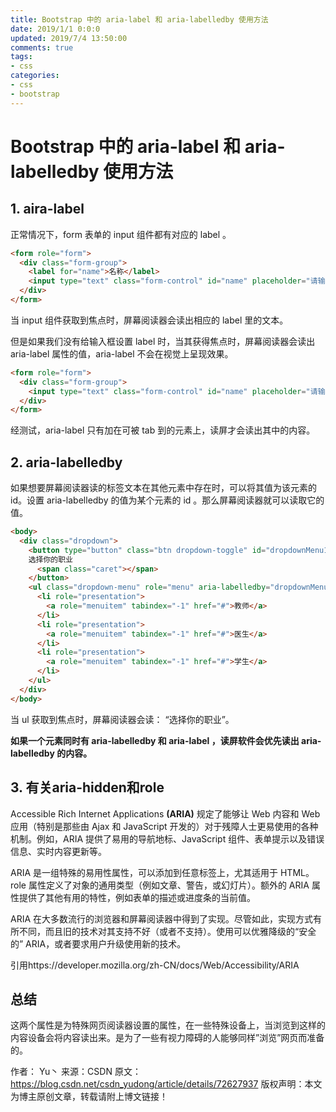 ```yaml
---
title: Bootstrap 中的 aria-label 和 aria-labelledby 使用方法
date: 2019/1/1 0:0:0
updated: 2019/7/4 13:50:00
comments: true
tags:
- css
categories:
- css
- bootstrap
---
```


# Bootstrap 中的 aria-label 和 aria-labelledby 使用方法

## 1. aira-label

正常情况下，form 表单的 input 组件都有对应的 label 。

```html
<form role="form">
  <div class="form-group">
    <label for="name">名称</label>
    <input type="text" class="form-control" id="name" placeholder="请输入名称">
  </div>
</form>
```
当 input 组件获取到焦点时，屏幕阅读器会读出相应的 label 里的文本。

但是如果我们没有给输入框设置 label 时，当其获得焦点时，屏幕阅读器会读出 aria-label 属性的值，aria-label 不会在视觉上呈现效果。

```html
<form role="form">
  <div class="form-group">
    <input type="text" class="form-control" id="name" placeholder="请输入名称" aria-label="名称">
  </div>
</form>
```
经测试，aria-label 只有加在可被 tab 到的元素上，读屏才会读出其中的内容。

## 2. aria-labelledby

如果想要屏幕阅读器读的标签文本在其他元素中存在时，可以将其值为该元素的 id。设置 aria-labelledby 的值为某个元素的 id 。那么屏幕阅读器就可以读取它的值。
```html
<body>
  <div class="dropdown">
    <button type="button" class="btn dropdown-toggle" id="dropdownMenu1" data-toggle="dropdown">
    选择你的职业
      <span class="caret"></span>
    </button>
    <ul class="dropdown-menu" role="menu" aria-labelledby="dropdownMenu1">
      <li role="presentation">
        <a role="menuitem" tabindex="-1" href="#">教师</a>
      </li>
      <li role="presentation">
        <a role="menuitem" tabindex="-1" href="#">医生</a>
      </li>
      <li role="presentation">
        <a role="menuitem" tabindex="-1" href="#">学生</a>
      </li>
    </ul>
  </div>
</body>
```

当 ul 获取到焦点时，屏幕阅读器会读： “选择你的职业”。

**如果一个元素同时有 aria-labelledby 和 aria-label ，读屏软件会优先读出 aria-labelledby 的内容。**

## 3. 有关aria-hidden和role

Accessible Rich Internet Applications **(ARIA)** 规定了能够让 Web 内容和 Web 应用（特别是那些由 Ajax 和 JavaScript 开发的）对于残障人士更易使用的各种机制。例如，ARIA 提供了易用的导航地标、JavaScript 组件、表单提示以及错误信息、实时内容更新等。

ARIA 是一组特殊的易用性属性，可以添加到任意标签上，尤其适用于 HTML。role 属性定义了对象的通用类型（例如文章、警告，或幻灯片）。额外的 ARIA 属性提供了其他有用的特性，例如表单的描述或进度条的当前值。

ARIA 在大多数流行的浏览器和屏幕阅读器中得到了实现。尽管如此，实现方式有所不同，而且旧的技术对其支持不好（或者不支持）。使用可以优雅降级的“安全的” ARIA，或者要求用户升级使用新的技术。

 引用https://developer.mozilla.org/zh-CN/docs/Web/Accessibility/ARIA


## 总结

这两个属性是为特殊网页阅读器设置的属性，在一些特殊设备上，当浏览到这样的内容设备会将内容读出来。是为了一些有视力障碍的人能够同样”浏览”网页而准备的。

作者： Yu丶 
来源：CSDN 
原文：https://blog.csdn.net/csdn_yudong/article/details/72627937 
版权声明：本文为博主原创文章，转载请附上博文链接！